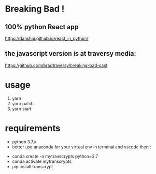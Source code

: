 # Breaking Bad !
## 100% python React app 

https://danshai.github.io/react_in_python/

## the javascript version is at traversy media:
https://github.com/bradtraversy/breaking-bad-cast

# usage
1. yarn
2. yarn patch
3. yarn start

# requirements
- python 3.7.x
- better use anaconda for your virtual env in terminal and vscode then : 
+ conda create -n mytranscrypts python=3.7
+ conda activate mytranscrypts
+ pip install transcrypt

